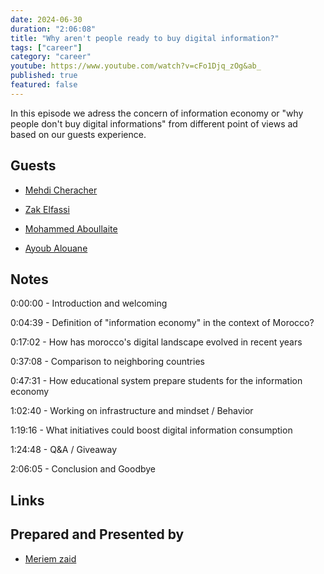 ```yaml
---
date: 2024-06-30
duration: "2:06:08"
title: "Why aren't people ready to buy digital information?"
tags: ["career"]
category: "career"
youtube: https://www.youtube.com/watch?v=cFo1Djq_zOg&ab_
published: true
featured: false
---
```


In this episode we adress the concern of information economy or "why people don't buy digital informations" from different point of views ad based on our guests experience.

## Guests

- [Mehdi Cheracher](https://twitter.com/Mehdi_Cheracher)

- [Zak Elfassi](https://twitter.com/zakelfassi)

- [Mohammed Aboullaite](https://aboullaite.me)

- [Ayoub Alouane](https://twitter.com/alouane_med)



## Notes

0:00:00 - Introduction and welcoming

0:04:39 - Definition of "information economy" in the context of Morocco?

0:17:02 - How has morocco's digital landscape evolved in recent years

0:37:08 - Comparison to neighboring countries 

0:47:31 - How educational system prepare students for the information economy

1:02:40 - Working on infrastructure and mindset / Behavior

1:19:16 - What initiatives could boost digital information consumption 

1:24:48 - Q&A / Giveaway

2:06:05 - Conclusion and Goodbye


## Links



## Prepared and Presented by

- [Meriem zaid](https://twitter.com/iMeriem_)
